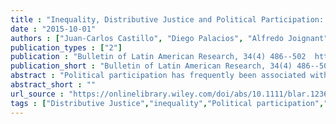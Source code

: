 ```yaml
---
title : "Inequality, Distributive Justice and Political Participation: An Analysis of the Case of Chile"
date : "2015-10-01"
authors : ["Juan-Carlos Castillo", "Diego Palacios", "Alfredo Joignant", "Maximiliano Tham"]
publication_types : ["2"]
publication : "Bulletin of Latin American Research, 34(4) 486--502  https://doi.org/10.1111/blar.12369"
publication_short : "Bulletin of Latin American Research, 34(4) 486--502  https://doi.org/10.1111/blar.12369"
abstract : "Political participation has frequently been associated with individual resources; that is, individuals with higher incomes, higher educational levels and more time tend to participate in the political process to a greater extent than other individuals do. The present study suggests that in addition to resources, an individual's beliefs about economic distribution are an important determinant of participation both in elections and in protests. Based on the analysis of the Chilean data from the Latin American Public Opinion Project (LAPOP) 2012, the results suggest that distributive beliefs are associated primarily with participation in protests."
abstract_short : ""
url_source : "https://onlinelibrary.wiley.com/doi/abs/10.1111/blar.12369"
tags : ["Distributive Justice","inequality","Political participation","protests","Voting"]
---
```

